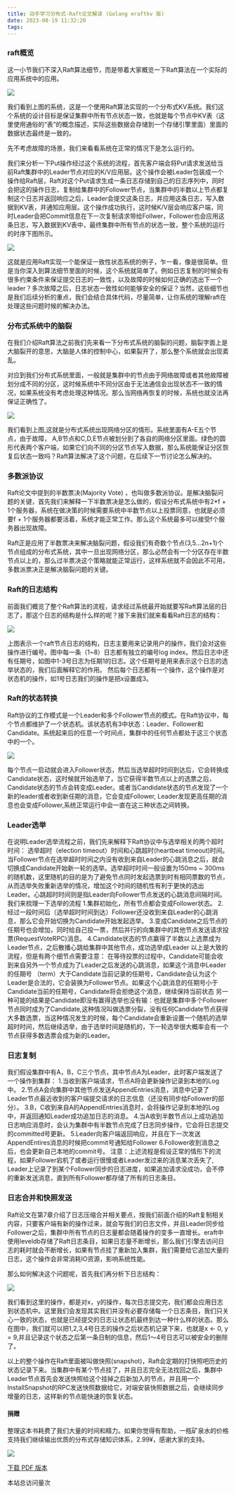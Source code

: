 ```yaml
---
title: 动手学习分布式-Raft论文解读 (Golang eraftkv 版)
date: 2023-08-19 11:32:20
tags:
---
```


### raft概览

这一小节我们不深入Raft算法细节，而是带着大家概览一下Raft算法在一个实际的应用系统中的应用。

![](/images/raft_overview.png)

我们看到上图的系统，这是一个使用Raft算法实现的一个分布式KV系统。我们这个系统的设计目标是保证集群中所有节点状态一致，也就是每个节点中KV表（这里使用通俗的“表”的概念描述，实际这些数据会存储到一个存储引擎里面）里面的数据状态最终是一致的。

先不考虑故障的场景，我们来看看系统在正常的情况下是怎么运行的。

我们来分析一下Put操作经过这个系统的流程，首先客户端会将Put请求发送给当前Raft集群中的Leader节点对应的K/V应用层。这个操作会被Leader包装成一个操作给Raft层，Raft对这个Put请求生成一条日志存储到自己的日志序列中，同时会把这的操作日志，复制给集群中的Follower节点，当集群中的半数以上节点都复制这个日志并返回响应之后，Leader会提交这条日志，并应用这条日志，写入数据到KV表，并通知应用层。这个操作成功执行，这时候K/V层会响应客户端，同时Leader会把Commit信息在下一次复制请求带给Follwer，Follower也会应用这条日志，写入数据到KV表中，最终集群中所有节点的状态一致，整个系统的运行的时序下图所示。


![](/images/raft_seq.png)

这就是应用Raft实现一个能保证一致性状态系统的例子，乍一看，像是很简单。但是当你深入到算法细节里面的时候，这个系统就简单了。例如日志复制的时候会有很多约束条件来保证提交日志的一致性，以及故障的时候如何正确的选出下一个leader？多次故障之后，日志状态一致性如何能够安全的保证？当然，这些细节也是我们后续分析的重点，我们会结合具体代码，尽量简单，让你系统的理解raft在处理这些问题时候的解决办法。

### 分布式系统中的脑裂

在我们介绍Raft算法之前我们先来看一下分布式系统的脑裂的问题，脑裂字面上是大脑裂开的意思，大脑是人体的控制中心，如果裂开了，那么整个系统就会出现紊乱。

对应到我们分布式系统里面，一般就是集群中的节点由于网络故障或者其他故障被划分成不同的分区，这时候系统中不同分区由于无法通信会出现状态不一致的情况，如果系统没有考虑处理这种情况。那么当网络再恢复的时候，系统也就没法再保证正确性了。

![](/images/splitbrain.jpeg)

我们看到上图,这就是分布式系统出现网络分区的情形。系统里面有A-E五个节点，由于故障， A,B节点和C,D,E节点被划分到了各自的网络分区里面。绿色的圆形代表两个客户端，如果它们向不同的分区节点写入数据，那么系统能保证分区恢复后状态一致吗？Raft算法解决了这个问题，在后续下一节讨论怎么解决的。

### 多数派协议

Raft论文中提到的半数票决(Majority Vote) ，也叫做多数派协议。是解决脑裂问题的关键，首先我们来解释一下半数票决是怎么做的，假设分布式系统中有2*f + 1个服务器，系统在做决策的时候需要系统中半数节点以上投票同意，也就是必须要f + 1个服务器都要活着，系统才能正常工作。那么这个系统最多可以接受f个服务器出现故障。

Raft正是应用了半数票决来解决脑裂问题，假设我们有奇数个节点(3,5...2n+1)个节点组成的分布式系统，其中一旦出现网络分区，那么必然会有一个分区存在半数节点以上的，那么过半票决这个策略就能正常运行，这样系统就不会因此不可用，多数派票决正是解决脑裂问题的关键。

### Raft的日志结构

前面我们概览了整个Raft算法的流程，请求经过系统最开始就要写Raft算法层的日志了，那这个日志的结构是什么样的呢？接下来我们就来看看Raft日志的结构：


![](/images/log_detail.png)

上图表示一个raft节点日志的结构，日志主要用来记录用户的操作，我们会对这些操作进行编号。图中每一条（1~8）日志都有独立的编号log index。然后日志中还有任期号，如图中1-3号日志为任期1的日志。这个任期号是用来表示这个日志的选举状态的，我们后面解释它的作用。 然后每个日志都有一个操作，这个操作是对状态机的操作，如1号日志我们的操作是把x设置成3。

### Raft的状态转换

Raft协议的工作模式是一个Leader和多个Follower节点的模式。在Raft协议中，每个节点都维护了一个状态机。该状态机有3中状态：Leader、Follower和Candidate。系统起来后的任意一个时间点，集群中的任何节点都处于这三个状态中的一个。


![](/images/raft_state.jpg)


每个节点一启动就会进入Follower状态，然后当选举超时时间到达后，它会转换成Candidate状态，这时候就开始选举了，当它获得半数节点以上的选票之后，Candidate状态的节点会转变成Leader。或者当Candidate状态的节点发现了一个新的leader或者收到新任期的消息，它会变成Follower, Leader发现更高任期的消息也会变成Follower,系统正常运行中会一直在这三种状态之间转换。

### Leader选举

在说明Leader选举流程之前，我们先来解释下Raft协议中与选举相关的两个超时时间： 
选举超时（election timeout）时间和心跳超时(heartbeat timeout)时间。当Follower节点在选举超时时间之内没有收到来自Leader的心跳消息之后，就会切换成Candidate开始新一轮的选举。选举超时时间一般设置为150ms ~ 300ms的随机数，这里随机的目的是为了避免节点同时发起选票到时有相同票数的节点，从而选举失败重新选举的情况，增加这个时间的随机性有利于更快的选出Leader。心跳超时时间则是指Leader向Follower节点发送的心跳消息间隔时间。 
我们来梳理一下选举的流程 
1.集群初始化，所有节点都会变成Follower状态。 
2.经过一段时间后（选举超时时间到达）Follower还没收到来自Leader的心跳消息，那么它会开始切换为Candidate开始发起选举。 
3.变成Candidate之后节点的任期号也会增加，同时给自己投一票，然后并行的向集群中的其他节点发送请求投票(RequestVoteRPC)消息。 
4.Candidate状态的节点赢得了半数以上选票成为Leader节点，之后散播心跳给集群中其他节点，成功选举成Leader 
以上是大致的流程，但是有两个细节点需要注意： 
在等待投票的过程中，Candidate可能会收到来自另外一个节点成为了Leader之后发送的心跳消息，如果这个消息中Leader的任期号 （term）大于Candidate当前记录的任期号，Candidate会认为这个Leader是合法的，它会装换为Follower节点。如果这个心跳消息的任期号小于Candidate当前的任期号，Candidate将会拒绝这个消息，继续保持当前状态 
另一种可能的结果是Candidate即没有赢得选举也没有输：也就是集群中多个Follower节点同时成为了Candidate,这种情况叫做选票分裂，没有任何Candidate节点获得大多数选票，当这种情况发生的时候，每个Candidate会重新设置一个随机的选举超时时间，然后继续选举，由于选举时间是随机的，下一轮选举很大概率会有一个节点获得多数选票会成为新的Leader。 

### 日志复制

我们假设集群中有A，B，C三个节点，其中节点A为Leader，此时客户端发送了一个操作到集群： 
1.当收到客户端请求，节点A将会更新操作记录到本地的Log中。 
2.节点A会向集群中其他节点发送AppendEntries消息，消息中记录了Leader节点最近收到的客户端提交请求的日志信息（还没有同步给Follower的部分）。 
3.B，C收到来自A的AppendEntries消息时，会将操作记录到本地的Log中，并返回通知Leader成功追加日志的消息。 
4.当A收到半数节点以上成功追加日志响应消息时，会认为集群中有半数节点完成了日志同步操作，它会将日志提交的committed号更新。 
5.Leader向客户端返回响应，并且在下一次发送AppendEntires消息的时候把commit号通知给Follower 
6.Follower收到消息之后，也会更新自己本地的commit号。 
注意：上述流程是假设正常的情形下的流程，如果Follower宕机了或者运行很慢或者Leader发过来的消息某次丢失了, Leader上记录了到某个Follower同步的日志进度，如果追加请求没成功，会不停的重新发送消息，直到所有Follower都存储了所有的日志条目。 

### 日志合并和快照发送

Raft论文在第7章介绍了日志压缩合并相关要点，按我们前面介绍的Raft复制相关内容，只要客户端有新的操作过来，就会写我们的日志文件，并且Leader同步给Follower之后，集群中所有节点的日志量都会随着操作的变多一直增长。eraft中使用leveldb存储了Raft日志条目，如果日志量不断增长，那么我们引擎去访问日志的耗时就会不断增长，如果有节点挂了重新加入集群，我们需要给它追加大量的日志，这个操作会非常消耗IO资源，影响系统性能。

那么如何解决这个问题呢，首先我们再分析下日志结构：


![](/images/snapshot.png)

我们看到这里的操作，都是对x，y的操作，每次日志提交完，我们都会应用日志到状态机中。这里我们会发现其实我们并没有必要存储每一个日志条目，我们只关心一致的状态，也就是已经提交的日志让状态机最终到达一种什么样的状态。那么在图中，我们就可以把1,2,3,4号日志的操作之后状态机记录下来，也就是x <- 0, y = 9,并且记录这个状态之后第一条日制的信息，然后1～4号日志可以被安全的删除了。

以上的整个操作在Raft里面被叫做快照(snapshot)，Raft会定期的打快照吧历史的状态记录下来。当集群中有某个节点挂了，并且日志完全无法找回之后，集群中Leader节点首先会发送快照给这个挂掉之后新加入的节点，并且用一个InstallSnapshot的RPC发送快照数据给它，对端安装快照数据之后，会继续同步增量的日志，这样新的节点能快速的恢复状态。

#### 捐赠

整理这本书耗费了我们大量的时间和精力。如果你觉得有帮助，一瓶矿泉水的价格支持我们继续输出优质的分布式存储知识体系，2.99¥，感谢大家的支持。

![](/images/alipay.jpeg)

[下载 PDF 版本](https://github.com/eraft-io/eraft-io.github.io/blob/eraft_home/docs/resources/eraft_book.pdf)


<script src="https://giscus.app/client.js"
    data-repo="eraft-io/eraft-io.github.io"
    data-repo-id="MDEwOlJlcG9zaXRvcnkzOTYyMDM3NjU="
    data-category="General"
    data-category-id="DIC_kwDOF52W9c4CRblA"
    data-mapping="pathname"
    data-strict="0"
    data-reactions-enabled="1"
    data-emit-metadata="0"
    data-input-position="bottom"
    data-theme="preferred_color_scheme"
    data-lang="zh-CN"
    crossorigin="anonymous"
    async>
</script>

<script async src="//busuanzi.ibruce.info/busuanzi/2.3/busuanzi.pure.mini.js"></script>
<span id="busuanzi_container_site_pv">本站总访问量<span id="busuanzi_value_site_pv"></span>次</span>

